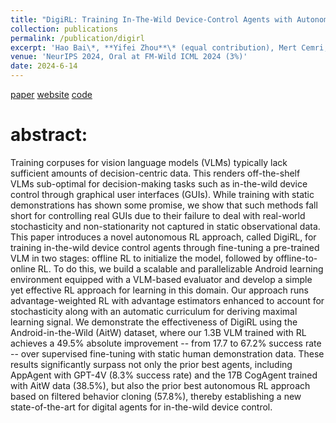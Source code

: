 ```yaml
---
title: "DigiRL: Training In-The-Wild Device-Control Agents with Autonomous Reinforcement Learning"
collection: publications
permalink: /publication/digirl
excerpt: 'Hao Bai\*, **Yifei Zhou**\* (equal contribution), Mert Cemri, Jiayi Pan, Alane Suhr, Sergey Levine, Aviral Kumar'
venue: 'NeurIPS 2024, Oral at FM-Wild ICML 2024 (3%)'
date: 2024-6-14
---
```

[paper](https://arxiv.org/abs/2406.11896)
[website](https://digirl-agent.github.io/)
[code](https://github.com/DigiRL-agent/digirl)

# abstract:
Training corpuses for vision language models (VLMs) typically lack sufficient amounts of decision-centric data. This renders off-the-shelf VLMs sub-optimal for decision-making tasks such as in-the-wild device control through graphical user interfaces (GUIs). While training with static demonstrations has shown some promise, we show that such methods fall short for controlling real GUIs due to their failure to deal with real-world stochasticity and non-stationarity not captured in static observational data. This paper introduces a novel autonomous RL approach, called DigiRL, for training in-the-wild device control agents through fine-tuning a pre-trained VLM in two stages: offline RL to initialize the model, followed by offline-to-online RL. To do this, we build a scalable and parallelizable Android learning environment equipped with a VLM-based evaluator and develop a simple yet effective RL approach for learning in this domain. Our approach runs advantage-weighted RL with advantage estimators enhanced to account for stochasticity along with an automatic curriculum for deriving maximal learning signal. We demonstrate the effectiveness of DigiRL using the Android-in-the-Wild (AitW) dataset, where our 1.3B VLM trained with RL achieves a 49.5% absolute improvement -- from 17.7 to 67.2% success rate -- over supervised fine-tuning with static human demonstration data. These results significantly surpass not only the prior best agents, including AppAgent with GPT-4V (8.3% success rate) and the 17B CogAgent trained with AitW data (38.5%), but also the prior best autonomous RL approach based on filtered behavior cloning (57.8%), thereby establishing a new state-of-the-art for digital agents for in-the-wild device control.
